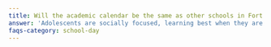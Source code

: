 ```yaml
---
title: Will the academic calendar be the same as other schools in Fort Collins?
answer: 'Adolescents are socially focused, learning best when they are happy, challenged, and socially engaged. By working in multi-age groups, younger students have more mature peer models, and older students are held accountable for being those positive role models. It is a natural, inspiring, and effective way for humans to work.'
faqs-category: school-day
---
```

